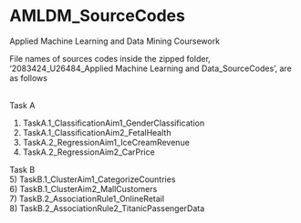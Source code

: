 # AMLDM_SourceCodes
Applied Machine Learning and Data Mining Coursework

File names of sources codes inside the zipped folder, ‘2083424_U26484_Applied Machine Learning and Data_SourceCodes’, are as follows<br/><br/>

Task A<br/>
1) TaskA.1_ClassificationAim1_GenderClassification<br/>
2) TaskA.1_ClassificationAim2_FetalHealth<br/>
3) TaskA.2_RegressionAim1_IceCreamRevenue<br/>
4) TaskA.2_RegressionAim2_CarPrice<br/>

Task B<br/>
5) TaskB.1_ClusterAim1_CategorizeCountries<br/>
6) TaskB.1_ClusterAim2_MallCustomers<br/>
7) TaskB.2_AssociationRule1_OnlineRetail<br/>
8) TaskB.2_AssociationRule2_TitanicPassengerData<br/>


